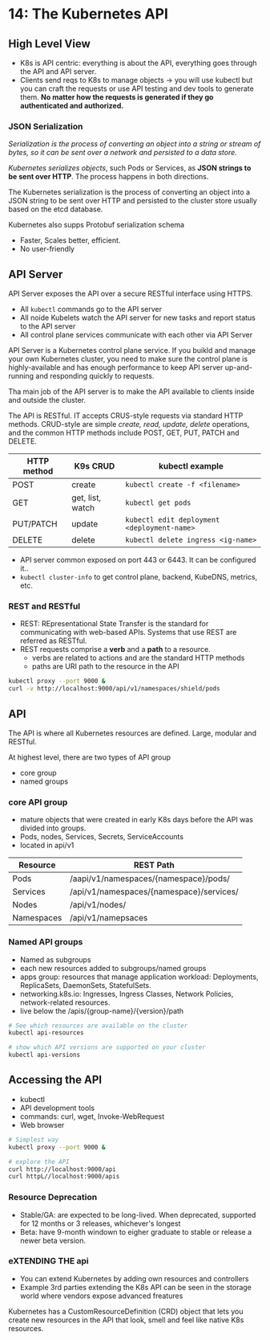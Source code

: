 # 14: The Kubernetes API

## High Level View

- K8s is API centric: everything is about the API, everything goes through the API and API server.
- Clients send reqs to K8s to manage objects -> you will use kubectl but you can craft the requests or use API testing and dev tools to generate them. __No matter how the requests is generated if they go authenticated and authorized.__

### JSON Serialization

_Serialization is the process of converting an object into a string or stream of bytes, so it can be sent over a network and persisted to a data store._

_Kubernetes serializes objects_, such Pods or Services, as __JSON strings to be sent over HTTP__. The process happens in both directions.

The Kubernetes serialization is the process of converting an object into a JSON string to be sent over HTTP and persisted to the cluster store usually based on the etcd database.

Kubernetes also supps Protobuf serialization schema
- Faster, Scales better, efficient.
- No user-friendly

## API Server

API Server exposes the API over a secure RESTful interface using HTTPS. 

- All ```kubectl``` commands go to the API server
- All noide Kubelets watch the API server for new tasks and report status to the API server
- All control plane services communicate with each other via API Server

API Server is a Kubernetes control plane service. If you buikld and manage your own Kubernetes cluster, you need to make sure the control plane is highly-available and has enough performance to keep API server up-and-running and responding quickly to requests.

Tha main job of the API server is to make the API available to clients inside and outside the cluster.

The API is RESTful. IT accepts CRUS-style requests via standard HTTP methods. CRUD-style are simple _create, read, update, delete_ operations, and the common HTTP methods include POST, GET, PUT, PATCH and DELETE.

| HTTP method | K9s CRUD | kubectl example | 
| -- | -- | -- |
| POST | create | ```kubectl create -f <filename>``` | 
| GET | get, list, watch | ```kubectl get pods``` | 
| PUT/PATCH | update | ```kubectl edit deployment <deployment-name>``` | 
| DELETE | delete | ```kubectl delete ingress <ig-name>``` |

- API server common exposed on port 443 or 6443. It can be configured it..
- ```kubectl cluster-info``` to get control plane, backend, KubeDNS, metrics, etc.

### REST and RESTful

- REST: REpresentational State Transfer is the standard for communicating with web-based APIs. Systems that use REST are referred as RESTful.
- REST requests comprise a __verb__ and a __path__ to a resource.
  - verbs are related to actions and are the standard HTTP methods 
  - paths are URI path to the resource in the API

```sh
kubectl proxy --port 9000 &
curl -v http://localhost:9000/api/v1/namespaces/shield/pods
```

## API

The API is where all Kubernetes resources are defined. Large, modular and RESTful. 

At highest level, there are two types of API group
- core group
- named groups

### core API group

- mature objects that were created in early K8s days before the API was divided into groups.
- Pods, nodes, Services, Secrets, ServiceAccounts
- located in api/v1

| Resource | REST Path |
| -- | -- | 
| Pods | /aapi/v1/namespaces/{namespace}/pods/ | 
| Services | /api/v1/namespaces/{namespace}/services/ |
| Nodes | /api/v1/nodes/ |
| Namespaces | /api/v1/namepsaces |

### Named API groups

- Named as subgroups
- each new resources added to subgroups/named groups
- apps group: resources that manage application workload: Deployments, ReplicaSets, DaemonSets, StatefulSets.
- networking.k8s.io: Ingresses, Ingress Classes, Network Policies, network-related resources.
- live below the /apis/{group-name}/{version}/path

```sh
# See which resources are available on the cluster
kubectl api-resources

# show which API versions are supported on your cluster
kubectl api-versions
```

## Accessing the API

- kubectl
- API development tools
- commands: curl, wget, Invoke-WebRequest
- Web browser 

```sh
# Simplest way
kubectl proxy --port 9000 &

# explore the API
curl http://localhost:9000/api
curl httpL//localhost:9000/apis
```

### Resource Deprecation

- Stable/GA: are expected to be long-lived. When deprecated, supported for 12 months or 3 releases, whichever's longest 
- Beta: have 9-month windown to eigher graduate to stable or release a newer beta version.

### eXTENDING THE api

- You can extend Kubernetes by adding own resources and controllers
- Example 3rd parties extending the K8s API can be seen in the storage world where vendors expose advanced freatures

Kubernetes has a CustomResourceDefinition (CRD) object that lets you create new resources in the API that look, smell and feel like native K8s resources.